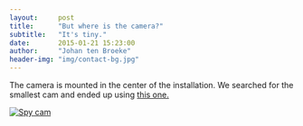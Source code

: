 ```yaml
---
layout:     post
title:      "But where is the camera?"
subtitle:   "It's tiny."
date:       2015-01-21 15:23:00
author:     "Johan ten Broeke"
header-img: "img/contact-bg.jpg"
---
```


<p>The camera is mounted in the center of the installation. We searched for the smallest cam and ended up using <a href='http://www.adafruit.com/products/1937'>this one.</a>
</p>

<p>
<a href="http://www.adafruit.com/products/1937">
    <img src="{{ site.baseurl }}/img/spycam.jpg" alt="Spy cam">
</a>
</p>
